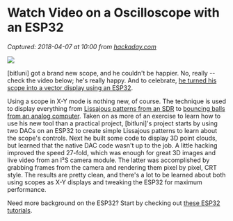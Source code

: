 # Watch Video on a Oscilloscope with an ESP32

_Captured: 2018-04-07 at 10:00 from [hackaday.com](https://hackaday.com/2017/12/23/watch-video-on-a-oscilloscope-with-an-esp32/)_

![](https://hackadaycom.files.wordpress.com/2017/12/camera-on-osci-e1513899776500.jpg?w=800)

[bitluni] got a brand new scope, and he couldn't be happier. No, really -- check the video below; he's really happy. And to celebrate, [he turned his scope into a vector display using an ESP32](http://bitluni.net/oscilloscope-as-display/).

Using a scope in X-Y mode is nothing new, of course. The technique is used to display everything from [Lissajous patterns from an SDR](https://hackaday.com/2015/11/22/gnu-radio-drives-oscilloscope/) to [bouncing balls from an analog computer](https://hackaday.com/2017/01/28/op-amps-combine-into-virtual-ball-in-a-box/). Taken on as more of an exercise to learn how to use his new tool than a practical project, [bitluni]'s project starts by using two DACs on an ESP32 to create simple Lissajous patterns to learn about the scope's controls. Next he built some code to display 3D point clouds, but learned that the native DAC code wasn't up to the job. A little hacking improved the speed 27-fold, which was enough for great 3D images and live video from an I²S camera module. The latter was accomplished by grabbing frames from the camera and rendering them pixel by pixel, CRT style. The results are pretty clean, and there's a lot to be learned about both using scopes as X-Y displays and tweaking the ESP32 for maximum performance.

Need more background on the ESP32? Start by checking out [these ESP32 tutorials](https://hackaday.com/2017/03/01/esp32-tutorials/).

